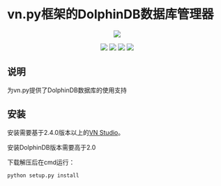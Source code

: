 # vn.py框架的DolphinDB数据库管理器

<p align="center">
  <img src ="https://vnpy.oss-cn-shanghai.aliyuncs.com/vnpy-logo.png"/>
</p>

<p align="center">
    <img src ="https://img.shields.io/badge/version-1.0.0-blueviolet.svg"/>
    <img src ="https://img.shields.io/badge/platform-linux|windows-yellow.svg"/>
    <img src ="https://img.shields.io/badge/python-3.7-blue.svg" />
    <img src ="https://img.shields.io/github/license/vnpy/vnpy.svg?color=orange"/>
</p>

## 说明

为vn.py提供了DolphinDB数据库的使用支持

## 安装

安装需要基于2.4.0版本以上的[VN Studio](https://www.vnpy.com)。

安装DolphinDB版本需要高于2.0

下载解压后在cmd运行：

```
python setup.py install
```

